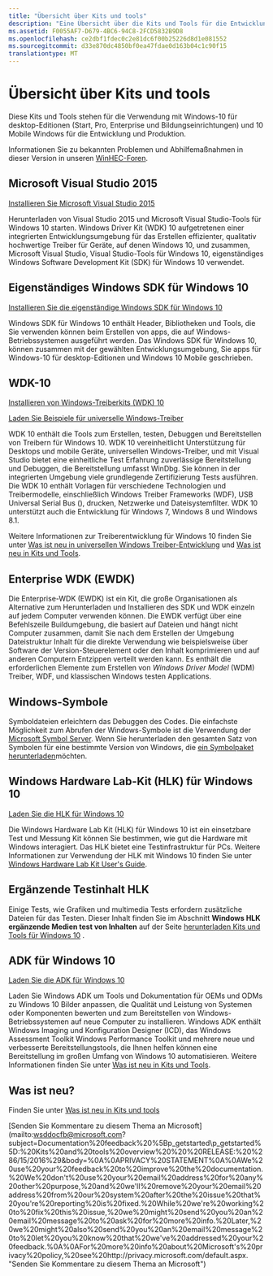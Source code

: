 ```yaml
---
title: "Übersicht über Kits und tools"
description: "Eine Übersicht über die Kits und Tools für die Entwicklung mit Windows 10 Mobile und Windows-10 erforderlich ist."
ms.assetid: F0055AF7-D679-4BC6-94C8-2FCD5832B9D8
ms.openlocfilehash: ce2dbf1fdec0c2e81dc6f00b25226d8d1e081552
ms.sourcegitcommit: d33e870dc4850bf0ea47fdae0d163b04c1c90f15
translationtype: MT
---
```

# <a name="kits-and-tools-overview"></a>Übersicht über Kits und tools


Diese Kits und Tools stehen für die Verwendung mit Windows-10 für desktop-Editionen (Start, Pro, Enterprise und Bildungseinrichtungen) und 10 Mobile Windows für die Entwicklung und Produktion.

Informationen Sie zu bekannten Problemen und Abhilfemaßnahmen in dieser Version in unseren [WinHEC-Foren](http://go.microsoft.com/fwlink/p/?LinkId=526372).

## <a name="microsoft-visual-studio-2015"></a>Microsoft Visual Studio 2015


[Installieren Sie Microsoft Visual Studio 2015](http://go.microsoft.com/fwlink/p/?LinkId=526729)

Herunterladen von Visual Studio 2015 und Microsoft Visual Studio-Tools für Windows 10 starten. Windows Driver Kit (WDK) 10 aufgetretenen einer integrierten Entwicklungsumgebung für das Erstellen effizienter, qualitativ hochwertige Treiber für Geräte, auf denen Windows 10, und zusammen, Microsoft Visual Studio, Visual Studio-Tools für Windows 10, eigenständiges Windows Software Development Kit (SDK) für Windows 10 verwendet.

## <a name="standalone-windows-sdk-for-windows-10"></a>Eigenständiges Windows SDK für Windows 10


[Installieren Sie die eigenständige Windows SDK für Windows 10](http://go.microsoft.com/fwlink/p/?LinkId=536682)

Windows SDK für Windows 10 enthält Header, Bibliotheken und Tools, die Sie verwenden können beim Erstellen von apps, die auf Windows-Betriebssystemen ausgeführt werden. Das Windows SDK für Windows 10, können zusammen mit der gewählten Entwicklungsumgebung, Sie apps für Windows-10 für desktop-Editionen und Windows 10 Mobile geschrieben.

## <a name="wdk-10"></a>WDK-10


[Installieren von Windows-Treiberkits (WDK) 10](http://go.microsoft.com/fwlink/p/?LinkId=526733)

[Laden Sie Beispiele für universelle Windows-Treiber](http://go.microsoft.com/fwlink/p/?LinkId=526735)

WDK 10 enthält die Tools zum Erstellen, testen, Debuggen und Bereitstellen von Treibern für Windows 10. WDK 10 vereinheitlicht Unterstützung für Desktops und mobile Geräte, universellen Windows-Treiber, und mit Visual Studio bietet eine einheitliche Test Erfahrung zuverlässige Bereitstellung und Debuggen, die Bereitstellung umfasst WinDbg. Sie können in der integrierten Umgebung viele grundlegende Zertifizierung Tests ausführen. Die WDK 10 enthält Vorlagen für verschiedene Technologien und Treibermodelle, einschließlich Windows Treiber Frameworks (WDF), USB Universal Serial Bus (), drucken, Netzwerke und Dateisystemfilter. WDK 10 unterstützt auch die Entwicklung für Windows 7, Windows 8 und Windows 8.1.

Weitere Informationen zur Treiberentwicklung für Windows 10 finden Sie unter [Was ist neu in universellen Windows Treiber-Entwicklung](https://msdn.microsoft.com/windows/hardware/drivers/what-s-new-in-driver-development) und [Was ist neu in Kits und Tools](what-s-new-in-kits-and-tools.md).

## <a name="enterprise-wdk-ewdk"></a>Enterprise WDK (EWDK)


Die Enterprise-WDK (EWDK) ist ein Kit, die große Organisationen als Alternative zum Herunterladen und Installieren des SDK und WDK einzeln auf jedem Computer verwenden können. Die EWDK verfügt über eine Befehlszeile Buildumgebung, die basiert auf Dateien und hängt nicht Computer zusammen, damit Sie nach dem Erstellen der Umgebung Dateistruktur Inhalt für die direkte Verwendung wie beispielsweise über Software der Version-Steuerelement oder den Inhalt komprimieren und auf anderen Computern Entzippen verteilt werden kann. Es enthält die erforderlichen Elemente zum Erstellen von *Windows Driver Model* (WDM) Treiber, WDF, und klassischen Windows testen Applications.

## <a name="windows-symbols"></a>Windows-Symbole


Symboldateien erleichtern das Debuggen des Codes. Die einfachste Möglichkeit zum Abrufen der Windows-Symbole ist die Verwendung der [Microsoft Symbol Server](http://support.microsoft.com/kb/311503/). Wenn Sie herunterladen den gesamten Satz von Symbolen für eine bestimmte Version von Windows, die [ein Symbolpaket herunterladen](http://go.microsoft.com/fwlink/?LinkId=528570)möchten.

## <a name="windows-hardware-lab-kit-hlk-for-windows-10"></a>Windows Hardware Lab-Kit (HLK) für Windows 10


[Laden Sie die HLK für Windows 10](http://go.microsoft.com/fwlink/p/?LinkId=532718)

Die Windows Hardware Lab Kit (HLK) für Windows 10 ist ein einsetzbare Test und Messung Kit können Sie bestimmen, wie gut die Hardware mit Windows interagiert. Das HLK bietet eine Testinfrastruktur für PCs. Weitere Informationen zur Verwendung der HLK mit Windows 10 finden Sie unter [Windows Hardware Lab Kit User's Guide](https://msdn.microsoft.com/library/windows/hardware/dn939963.aspx).

## <a name="hlk-supplemental-test-content"></a>Ergänzende Testinhalt HLK


Einige Tests, wie Grafiken und multimedia Tests erfordern zusätzliche Dateien für das Testen. Dieser Inhalt finden Sie im Abschnitt **Windows HLK ergänzende Medien test von Inhalten** auf der Seite [herunterladen Kits und Tools für Windows 10](http://go.microsoft.com/fwlink/p/?LinkId=532718) .

## <a name="adk-for-windows-10"></a>ADK für Windows 10


[Laden Sie die ADK für Windows 10](http://go.microsoft.com/fwlink/p/?LinkId=526740)

Laden Sie Windows ADK um Tools und Dokumentation für OEMs und ODMs zu Windows 10 Bilder anpassen, die Qualität und Leistung von Systemen oder Komponenten bewerten und zum Bereitstellen von Windows-Betriebssystemen auf neue Computer zu installieren. Windows ADK enthält Windows Imaging und Konfiguration Designer (ICD), das Windows Assessment Toolkit Windows Performance Toolkit und mehrere neue und verbesserte Bereitstellungstools, die Ihnen helfen können eine Bereitstellung im großen Umfang von Windows 10 automatisieren. Weitere Informationen finden Sie unter [Was ist neu in Kits und Tools](what-s-new-in-kits-and-tools.md).


## <a name="what-else-is-new"></a>Was ist neu?
Finden Sie unter [Was ist neu in Kits und tools](what-s-new-in-kits-and-tools.md)

 

[Senden Sie Kommentare zu diesem Thema an Microsoft] (mailto:wsddocfb@microsoft.com?subject=Documentation%20feedback%20%5Bp_getstarted\p_getstarted%5D:%20Kits%20and%20tools%20overview%20%20%20RELEASE:%20%286/15/2016%29&body=%0A%0APRIVACY%20STATEMENT%0A%0AWe%20use%20your%20feedback%20to%20improve%20the%20documentation.%20We%20don't%20use%20your%20email%20address%20for%20any%20other%20purpose,%20and%20we'll%20remove%20your%20email%20address%20from%20our%20system%20after%20the%20issue%20that%20you're%20reporting%20is%20fixed.%20While%20we're%20working%20to%20fix%20this%20issue,%20we%20might%20send%20you%20an%20email%20message%20to%20ask%20for%20more%20info.%20Later,%20we%20might%20also%20send%20you%20an%20email%20message%20to%20let%20you%20know%20that%20we've%20addressed%20your%20feedback.%0A%0AFor%20more%20info%20about%20Microsoft's%20privacy%20policy,%20see%20http://privacy.microsoft.com/default.aspx. "Senden Sie Kommentare zu diesem Thema an Microsoft")





